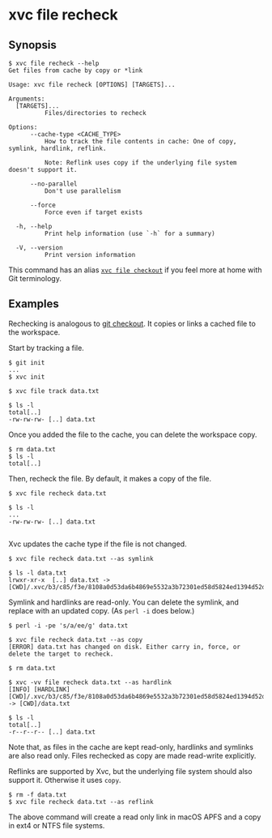 # xvc file recheck

## Synopsis

```console
$ xvc file recheck --help
Get files from cache by copy or *link

Usage: xvc file recheck [OPTIONS] [TARGETS]...

Arguments:
  [TARGETS]...
          Files/directories to recheck

Options:
      --cache-type <CACHE_TYPE>
          How to track the file contents in cache: One of copy, symlink, hardlink, reflink.
          
          Note: Reflink uses copy if the underlying file system doesn't support it.

      --no-parallel
          Don't use parallelism

      --force
          Force even if target exists

  -h, --help
          Print help information (use `-h` for a summary)

  -V, --version
          Print version information

```

This command has an alias [`xvc file checkout`](/ref/xvc-file-checkout.md) if you feel more at home with Git terminology.

## Examples

Rechecking is analogous to [git checkout](https://git-scm.com/docs/git-checkout).
It copies or links a cached file to the workspace.

Start by tracking a file.

```console
$ git init
...
$ xvc init

$ xvc file track data.txt

$ ls -l
total[..]
-rw-rw-rw- [..] data.txt

```

Once you added the file to the cache, you can delete the workspace copy.

```console
$ rm data.txt
$ ls -l
total[..]

```

Then, recheck the file. By default, it makes a copy of the file.

```console
$ xvc file recheck data.txt

$ ls -l
...
-rw-rw-rw- [..] data.txt


```

Xvc updates the cache type if the file is not changed.

```console
$ xvc file recheck data.txt --as symlink

$ ls -l data.txt
lrwxr-xr-x  [..] data.txt -> [CWD]/.xvc/b3/c85/f3e/8108a0d53da6b4869e5532a3b72301ed58d5824ed1394d52dbcabe9496/0.txt

```

Symlink and hardlinks are read-only. 
You can delete the symlink, and replace with an updated copy. 
(As `perl -i` does below.)

```console
$ perl -i -pe 's/a/ee/g' data.txt

$ xvc file recheck data.txt --as copy
[ERROR] data.txt has changed on disk. Either carry in, force, or delete the target to recheck. 

$ rm data.txt

```

```console
$ xvc -vv file recheck data.txt --as hardlink
[INFO] [HARDLINK] [CWD]/.xvc/b3/c85/f3e/8108a0d53da6b4869e5532a3b72301ed58d5824ed1394d52dbcabe9496/0.txt -> [CWD]/data.txt

$ ls -l
total[..]
-r--r--r-- [..] data.txt

```

Note that, as files in the cache are kept read-only, hardlinks and symlinks are also read only. Files rechecked as copy are made read-write explicitly.

Reflinks are supported by Xvc, but the underlying file system should also support it.
Otherwise it uses `copy`.

```console
$ rm -f data.txt
$ xvc file recheck data.txt --as reflink

```

The above command will create a read only link in macOS APFS and a copy in ext4 or NTFS file systems.
